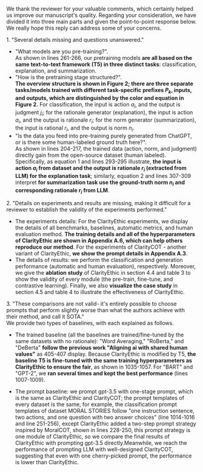 We thank the reviewer for your valuable comments, which certainly helped us improve our manuscript's quality. Regarding your consideration, we have divided it into three main parts and given the point-to-point response below. We really hope this reply can address some of your concerns.


1\. "Several details missing and questions unanswered."    
  - "What models are you pre-training?".    
    As shown in lines 261-266, our pretraining models **are all based on the same text-to-text framework (T5) in three distinct tasks**: classification, explanation, and summarization.
  - "How is the pretraining stage structured?".   
    **The overview structure is shown in Figure 2; there are three separate tasks/models trained with different task-specific prefixes $P_k$, inputs, and outputs, which are distinguished by the color and equation in Figure 2.** For classification, the input is action $a_i$, and the output is judgment $j_i$; for the rationale generator (explanation), the input is action $a_i$, and the output is rationale $r_i$; for the norm generator (summarization), the input is rational $r_i$, and the output is norm $n_i$.    
  - "Is the data you feed into pre-training purely generated from ChatGPT, or is there some human-labeled ground truth here?".   
    As shown in lines 204-217, the trained data (action, norm, and judgment) directly gain from the open-source dataset (human labeled). Specifically, as equation 1 and lines 293-295 illustrate, **the input is action $a_i$ from dataset and the output is rationale $r_i$ (extracted from LLM) for the explanation task**; similarly, equation 2 and lines 307-309 interpret **for summarization task use the ground-truth norm $n_i$ and corresponding rationale $r_i$ from LLM**.
   
2\. "Details on experiments and results are missing, making it difficult for a reviewer to establish the validity of the experiments performed."
 - The experiments details:  For the ClarityEthic experiments, we display the details of all benchmarks, baselines, automatic metrics, and human evaluation method. **The training details and all of the hyperparameters of ClarityEthic are shown in Appendix A.6, which can help others reproduce our method**. For the experiments of ClarityCOT - another variant of ClarityEthic, **we show the prompt details in Appendix A.3**. 
 - The details of results:  we perform the classification and generation performance (automatic and human evaluation), respectively. Moreover, we give the **ablation study** of ClarityEthic in section 4.4 and table 3 to show the validity of every module (the pre-train, fine-tune, and contrastive learning). Finally, we also **visualize the case study** in section 4.5 and table 4 to illustrate the effectiveness of ClarityEthic.

3\. "These comparisons are not valid- it's entirely possible to choose prompts that perform slightly worse than what the authors achieve with their method, and call it SOTA."   
     We provide two types of baselines, with each explained as follows.
 - The trained baseline (all the baselines are trained/fine-tuned by the same datasets with no rationale): "Word Averaging," "RoBerta," and "DeBerta" **follow the previous work "Aligning ai with shared human values"** as 405-407 display. Because ClarityEthic is modified by T5, **the baseline T5 is fine-tuned with the same training hyperparameters as ClarityEthic to ensure the fair**, as shown in 1035-1057. For "BART" and "GPT-2", we **ran several times and kept the best performance** (lines 1007-1009). 
    
 - The prompt baseline:  we prompt gpt-3.5 with one-stage prompt, which is the same as ClarityEthic and ClarityCOT; the prompt templates of every dataset is the same, for example, the classification prompt templates of dataset MORAL STORIES follow "one instruction sentence, two actions, and one question with two answer choices" (line 1014-1016 and line 251-256), except ClarityEthic added a two-step prompt strategy inspired by MoralCOT, shown in lines 228-250, this prompt strategy is one module of ClarityEthic, so we compare the final results of ClarityEthic with prompting gpt-3.5 directly.Meanwhile, we reach the performance of prompting LLM with well-designed ClarityCOT, suggesting that even with one cherry-picked prompt, the performance is lower than ClarityEthic.
